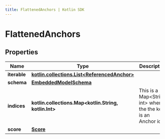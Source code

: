 ```yaml
---
title: FlattenedAnchors | Kotlin SDK
---
```



# FlattenedAnchors

## Properties
Name | Type | Description | Notes
------------ | ------------- | ------------- | -------------
**iterable** | [**kotlin.collections.List&lt;ReferencedAnchor&gt;**](ReferencedAnchor) |  | 
**schema** | [**EmbeddedModelSchema**](EmbeddedModelSchema) |  |  [optional]
**indices** | **kotlin.collections.Map&lt;kotlin.String, kotlin.Int&gt;** | This is a Map&lt;String, int&gt; where the the key is an Anchor id. |  [optional]
**score** | [**Score**](Score) |  |  [optional]



